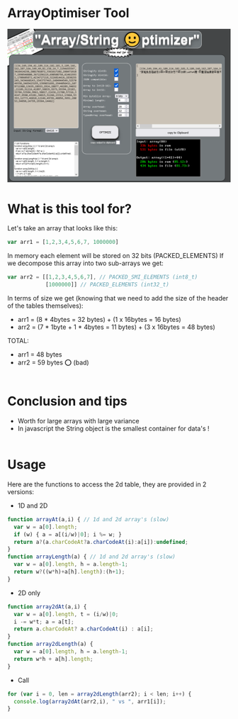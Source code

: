 # ArrayOptimiser Tool
<img src="css/image.png" width="800">

# What is this tool for?

Let's take an array that looks like this:
```javascript
var arr1 = [1,2,3,4,5,6,7, 1000000]
```

In memory each element will be stored on 32 bits (PACKED_ELEMENTS)
If we decompose this array into two sub-arrays we get:
```javascript
var arr2 = [[1,2,3,4,5,6,7], // PACKED_SMI_ELEMENTS (int8_t)
            [1000000]] // PACKED_ELEMENTS (int32_t)
```

In terms of size we get (knowing that we need to add the size of the header of the tables themselves):
- arr1 = (8 * 4bytes = 32 bytes) + (1 x 16bytes = 16 bytes)
- arr2 = (7 * 1byte + 1 * 4bytes = 11 bytes) + (3 x 16bytes = 48 bytes)

TOTAL:
- arr1 = 48 bytes
- arr2 = 59 bytes ⭕ (bad) <br><br>

# Conclusion and tips
- Worth for large arrays with large variance
- In javascript the String object is the smallest container for data's !<br><br>

# Usage
Here are the functions to access the 2d table, they are provided in 2 versions:
- 1D and 2D
```javascript
function arrayAt(a,i) { // 1d and 2d array's (slow)
  var w = a[0].length;
  if (w) { a = a[(i/w)|0]; i %= w; }
  return a?(a.charCodeAt?a.charCodeAt(i):a[i]):undefined;
}
function arrayLength(a) { // 1d and 2d array's (slow)
  var w = a[0].length, h = a.length-1;
  return w?((w*h)+a[h].length):(h+1);
}
```

- 2D only
```javascript
function array2dAt(a,i) {
  var w = a[0].length, t = (i/w)|0;
  i -= w*t; a = a[t];
  return a.charCodeAt? a.charCodeAt(i) : a[i];
}
function array2dLength(a) {
  var w = a[0].length, h = a.length-1;
  return w*h + a[h].length;
}
```

- Call
```javascript
for (var i = 0, len = array2dLength(arr2); i < len; i++) {
  console.log(array2dAt(arr2,i), " vs ", arr1[i]);
}
```
